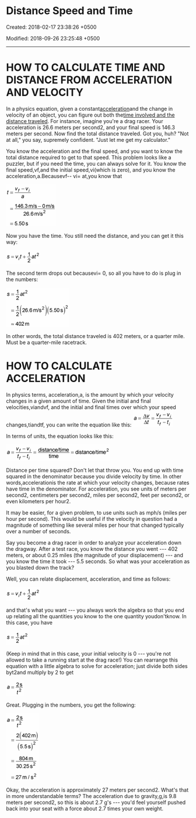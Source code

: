 # Distance Speed and Time

Created: 2018-02-17 23:38:26 +0500

Modified: 2018-09-26 23:25:48 +0500

---

# HOW TO CALCULATE TIME AND DISTANCE FROM ACCELERATION AND VELOCITY

In a physics equation, given a constant[acceleration](http://www.dummies.com/education/science/physics/how-to-calculate-acceleration/)and the change in velocity of an object, you can figure out both the[time involved and the distance traveled](http://www.dummies.com/education/math/basic-math/calculating-speed-time-and-distance/). For instance, imagine you're a drag racer. Your acceleration is 26.6 meters per second2, and your final speed is 146.3 meters per second. Now find the total distance traveled. Got you, huh? "Not at all," you say, supremely confident. "Just let me get my calculator."

You know the acceleration and the final speed, and you want to know the total distance required to get to that speed. This problem looks like a puzzler, but if you need the time, you can always solve for it. You know the final speed,vf,and the initial speed,vi(which is zero), and you know the acceleration,a.Becausevf-- vi= at,you know that

![](media/Distance-Speed-and-Time-image1.png)

Now you have the time. You still need the distance, and you can get it this way:

![](media/Distance-Speed-and-Time-image2.png)

The second term drops out becausevi= 0, so all you have to do is plug in the numbers:

![](media/Distance-Speed-and-Time-image3.png)

In other words, the total distance traveled is 402 meters, or a quarter mile. Must be a quarter-mile racetrack.

#

# HOW TO CALCULATE ACCELERATION

In physics terms, acceleration,a, is the amount by which your velocity changes in a given amount of time. Given the initial and final velocities,viandvf, and the initial and final times over which your speed changes,tiandtf, you can write the equation like this:
![image](media/Distance-Speed-and-Time-image4.png)

In terms of units, the equation looks like this:

![image](media/Distance-Speed-and-Time-image5.png)

Distance per time squared? Don't let that throw you. You end up with time squared in the denominator because you divide velocity by time. In other words,accelerationis the rate at which your velocity changes, because rates have time in the denominator. For acceleration, you see units of meters per second2, centimeters per second2, miles per second2, feet per second2, or even kilometers per hour2.

It may be easier, for a given problem, to use units such as mph/s (miles per hour per second). This would be useful if the velocity in question had a magnitude of something like several miles per hour that changed typically over a number of seconds.

Say you become a drag racer in order to analyze your acceleration down the dragway. After a test race, you know the distance you went --- 402 meters, or about 0.25 miles (the magnitude of your displacement) --- and you know the time it took --- 5.5 seconds. So what was your acceleration as you blasted down the track?

Well, you can relate displacement, acceleration, and time as follows:

![](media/Distance-Speed-and-Time-image2.png)

and that's what you want --- you always work the algebra so that you end up relating all the quantities you know to the one quantity youdon'tknow. In this case, you have

![](media/Distance-Speed-and-Time-image6.png)

(Keep in mind that in this case, your initial velocity is 0 --- you're not allowed to take a running start at the drag race!) You can rearrange this equation with a little algebra to solve for acceleration; just divide both sides byt2and multiply by 2 to get

![](media/Distance-Speed-and-Time-image7.png)

Great. Plugging in the numbers, you get the following:

![](media/Distance-Speed-and-Time-image8.png)

Okay, the acceleration is approximately 27 meters per second2. What's that in more understandable terms? The acceleration due to gravity,g,is 9.8 meters per second2, so this is about 2.7 g's --- you'd feel yourself pushed back into your seat with a force about 2.7 times your own weight.
